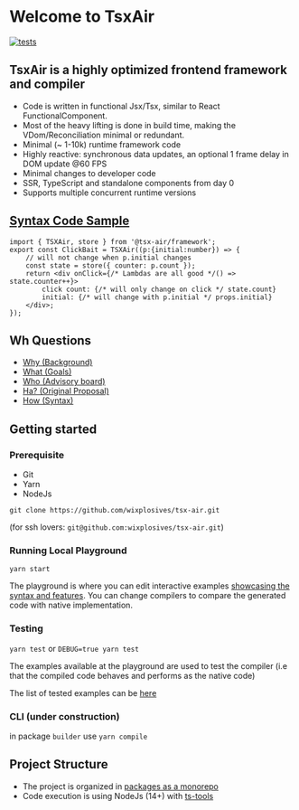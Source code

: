 # Welcome to TsxAir

[![tests](https://github.com/wixplosives/tsx-air/actions/workflows/tests.yml/badge.svg)](https://github.com/wixplosives/tsx-air/actions/workflows/tests.yml)

## TsxAir is a highly optimized frontend framework and compiler
- Code is written in functional Jsx/Tsx, similar to React FunctionalComponent.
- Most of the heavy lifting is done in build time, making the VDom/Reconciliation minimal or redundant.
- Minimal (~ 1-10k) runtime framework code
- Highly reactive: synchronous data updates, an optional 1 frame delay in DOM update @60 FPS
- Minimal changes to developer code
- SSR, TypeScript and standalone components from day 0
- Supports multiple concurrent runtime versions

## [Syntax Code Sample](docs/syntax.md)
```tsx
import { TSXAir, store } from '@tsx-air/framework';
export const ClickBait = TSXAir((p:{initial:number}) => {
    // will not change when p.initial changes
    const state = store({ counter: p.count });
    return <div onClick={/* Lambdas are all good */() => state.counter++}>
        click count: {/* will only change on click */ state.count}        
        initial: {/* will change with p.initial */ props.initial}    
    </div>;
});
```

## Wh Questions

- [Why (Background)](docs/background.md)
- [What (Goals)](docs/goals.md)
- [Who (Advisory board)](docs/advisory.board/advisory.board.md)
- [Ha? (Original Proposal)](docs/original.proposal.md)
- [How (Syntax)](docs/syntax.md)

## Getting started
### Prerequisite
- Git
- Yarn
- NodeJs

`git clone https://github.com/wixplosives/tsx-air.git`

(for ssh lovers: `git@github.com:wixplosives/tsx-air.git`)

### Running Local Playground 
`yarn start`

The playground is where you can edit interactive examples [showcasing the syntax and features](docs/syntax.md). 
You can change compilers to compare the generated code with native implementation.

### Testing
`yarn test` or `DEBUG=true yarn test`

The examples available at the playground are used to test the compiler (i.e that the compiled code behaves and performs as the native code)

The list of tested examples can be [here](packages/examples/src/examples/index.ts)

### CLI (under construction)
in package `builder` use `yarn compile`

## Project Structure
- The project is organized in [packages as a monorepo](https://github.com/wixplosives/sample-monorepo)
- Code execution is using NodeJs (14+) with [ts-tools](https://github.com/AviVahl/ts-tools)
